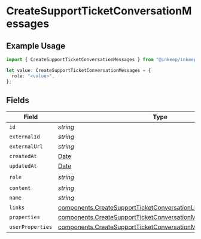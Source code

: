 # CreateSupportTicketConversationMessages

## Example Usage

```typescript
import { CreateSupportTicketConversationMessages } from "@inkeep/inkeep-analytics/models/components";

let value: CreateSupportTicketConversationMessages = {
  role: "<value>",
};
```

## Fields

| Field                                                                                                                                                | Type                                                                                                                                                 | Required                                                                                                                                             | Description                                                                                                                                          |
| ---------------------------------------------------------------------------------------------------------------------------------------------------- | ---------------------------------------------------------------------------------------------------------------------------------------------------- | ---------------------------------------------------------------------------------------------------------------------------------------------------- | ---------------------------------------------------------------------------------------------------------------------------------------------------- |
| `id`                                                                                                                                                 | *string*                                                                                                                                             | :heavy_minus_sign:                                                                                                                                   | N/A                                                                                                                                                  |
| `externalId`                                                                                                                                         | *string*                                                                                                                                             | :heavy_minus_sign:                                                                                                                                   | N/A                                                                                                                                                  |
| `externalUrl`                                                                                                                                        | *string*                                                                                                                                             | :heavy_minus_sign:                                                                                                                                   | N/A                                                                                                                                                  |
| `createdAt`                                                                                                                                          | [Date](https://developer.mozilla.org/en-US/docs/Web/JavaScript/Reference/Global_Objects/Date)                                                        | :heavy_minus_sign:                                                                                                                                   | N/A                                                                                                                                                  |
| `updatedAt`                                                                                                                                          | [Date](https://developer.mozilla.org/en-US/docs/Web/JavaScript/Reference/Global_Objects/Date)                                                        | :heavy_minus_sign:                                                                                                                                   | N/A                                                                                                                                                  |
| `role`                                                                                                                                               | *string*                                                                                                                                             | :heavy_check_mark:                                                                                                                                   | N/A                                                                                                                                                  |
| `content`                                                                                                                                            | *string*                                                                                                                                             | :heavy_minus_sign:                                                                                                                                   | N/A                                                                                                                                                  |
| `name`                                                                                                                                               | *string*                                                                                                                                             | :heavy_minus_sign:                                                                                                                                   | N/A                                                                                                                                                  |
| `links`                                                                                                                                              | [components.CreateSupportTicketConversationLinks](../../models/components/createsupportticketconversationlinks.md)[]                                 | :heavy_minus_sign:                                                                                                                                   | N/A                                                                                                                                                  |
| `properties`                                                                                                                                         | [components.CreateSupportTicketConversationMessagesProperties](../../models/components/createsupportticketconversationmessagesproperties.md)         | :heavy_minus_sign:                                                                                                                                   | N/A                                                                                                                                                  |
| `userProperties`                                                                                                                                     | [components.CreateSupportTicketConversationMessagesUserProperties](../../models/components/createsupportticketconversationmessagesuserproperties.md) | :heavy_minus_sign:                                                                                                                                   | N/A                                                                                                                                                  |